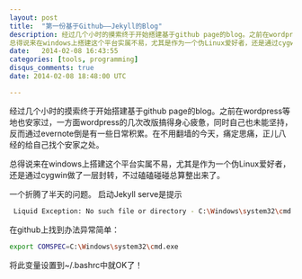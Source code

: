 ```yaml
---
layout: post
title:  "第一份基于Github——Jekyll的Blog"
description: 经过几个小时的摸索终于开始搭建基于github page的blog。之前在wordpress等地也安家过，一方面wordpress的几次改版搞得身心疲惫，同时自己也未能坚持，反而通过evernote倒是有一些日常积累。在不用翻墙的今天，痛定思痛，正儿八经的给自己找个安家之处。
总得说来在windows上搭建这个平台实属不易，尤其是作为一个伪Linux爱好者，还是通过cygwin做了一层封转，不过磕磕碰碰总算整出来了。
date:   2014-02-08 16:43:55
categories: [tools, programming]
disqus_comments: true
date: 2014-02-08 18:48:00 UTC

---
```


经过几个小时的摸索终于开始搭建基于github page的blog。之前在wordpress等地也安家过，一方面wordpress的几次改版搞得身心疲惫，同时自己也未能坚持，反而通过evernote倒是有一些日常积累。在不用翻墙的今天，痛定思痛，正儿八经的给自己找个安家之处。

总得说来在windows上搭建这个平台实属不易，尤其是作为一个伪Linux爱好者，还是通过cygwin做了一层封转，不过磕磕碰碰总算整出来了。

一个折腾了半天的问题。 启动Jekyll serve是提示

```sh
 Liquid Exception: No such file or directory - C:\Windows\system32\cmd.exe in _posts/2014-02-04-welcome-to-jekyll.markdown
```

在github上找到办法异常简单：

```sh
export COMSPEC=C:\Windows\system32\cmd.exe
```

将此变量设置到~/.bashrc中就OK了！
